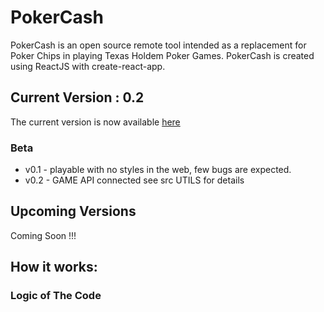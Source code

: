 # PokerCash
PokerCash is an open source remote tool intended as a replacement for Poker Chips in playing Texas Holdem Poker Games.
PokerCash is created using ReactJS with create-react-app.

## Current Version : 0.2
The current version is now available [here](https://ibpme.github.io/pokercash-client/)
### Beta
* v0.1 - playable with no styles in the web, few bugs are expected.
* v0.2 - GAME API connected see src UTILS for details

## Upcoming Versions
Coming Soon !!!

## How it works:
### Logic of The Code
